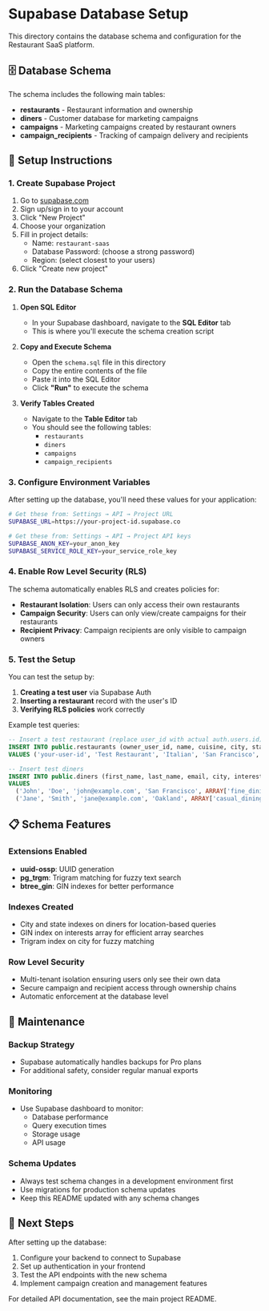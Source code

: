 # Supabase Database Setup

This directory contains the database schema and configuration for the Restaurant SaaS platform.

## 🗄️ Database Schema

The schema includes the following main tables:

- **restaurants** - Restaurant information and ownership
- **diners** - Customer database for marketing campaigns  
- **campaigns** - Marketing campaigns created by restaurant owners
- **campaign_recipients** - Tracking of campaign delivery and recipients

## 🚀 Setup Instructions

### 1. Create Supabase Project

1. Go to [supabase.com](https://supabase.com)
2. Sign up/sign in to your account
3. Click "New Project"
4. Choose your organization
5. Fill in project details:
   - Name: `restaurant-saas`
   - Database Password: (choose a strong password)
   - Region: (select closest to your users)
6. Click "Create new project"

### 2. Run the Database Schema

1. **Open SQL Editor**
   - In your Supabase dashboard, navigate to the **SQL Editor** tab
   - This is where you'll execute the schema creation script

2. **Copy and Execute Schema**
   - Open the `schema.sql` file in this directory
   - Copy the entire contents of the file
   - Paste it into the SQL Editor
   - Click **"Run"** to execute the schema

3. **Verify Tables Created**
   - Navigate to the **Table Editor** tab
   - You should see the following tables:
     - `restaurants`
     - `diners` 
     - `campaigns`
     - `campaign_recipients`

### 3. Configure Environment Variables

After setting up the database, you'll need these values for your application:

```bash
# Get these from: Settings → API → Project URL
SUPABASE_URL=https://your-project-id.supabase.co

# Get these from: Settings → API → Project API keys
SUPABASE_ANON_KEY=your_anon_key
SUPABASE_SERVICE_ROLE_KEY=your_service_role_key
```

### 4. Enable Row Level Security (RLS)

The schema automatically enables RLS and creates policies for:

- **Restaurant Isolation**: Users can only access their own restaurants
- **Campaign Security**: Users can only view/create campaigns for their restaurants  
- **Recipient Privacy**: Campaign recipients are only visible to campaign owners

### 5. Test the Setup

You can test the setup by:

1. **Creating a test user** via Supabase Auth
2. **Inserting a restaurant** record with the user's ID
3. **Verifying RLS policies** work correctly

Example test queries:

```sql
-- Insert a test restaurant (replace user_id with actual auth.users.id)
INSERT INTO public.restaurants (owner_user_id, name, cuisine, city, state)
VALUES ('your-user-id', 'Test Restaurant', 'Italian', 'San Francisco', 'CA');

-- Insert test diners
INSERT INTO public.diners (first_name, last_name, email, city, interests)
VALUES 
  ('John', 'Doe', 'john@example.com', 'San Francisco', ARRAY['fine_dining']),
  ('Jane', 'Smith', 'jane@example.com', 'Oakland', ARRAY['casual_dining', 'coffee_shops']);
```

## 📋 Schema Features

### Extensions Enabled
- **uuid-ossp**: UUID generation
- **pg_trgm**: Trigram matching for fuzzy text search
- **btree_gin**: GIN indexes for better performance

### Indexes Created
- City and state indexes on diners for location-based queries
- GIN index on interests array for efficient array searches
- Trigram index on city for fuzzy matching

### Row Level Security
- Multi-tenant isolation ensuring users only see their own data
- Secure campaign and recipient access through ownership chains
- Automatic enforcement at the database level

## 🔧 Maintenance

### Backup Strategy
- Supabase automatically handles backups for Pro plans
- For additional safety, consider regular manual exports

### Monitoring
- Use Supabase dashboard to monitor:
  - Database performance
  - Query execution times
  - Storage usage
  - API usage

### Schema Updates
- Always test schema changes in a development environment first
- Use migrations for production schema updates
- Keep this README updated with any schema changes

## 🔗 Next Steps

After setting up the database:

1. Configure your backend to connect to Supabase
2. Set up authentication in your frontend
3. Test the API endpoints with the new schema
4. Implement campaign creation and management features

For detailed API documentation, see the main project README.
